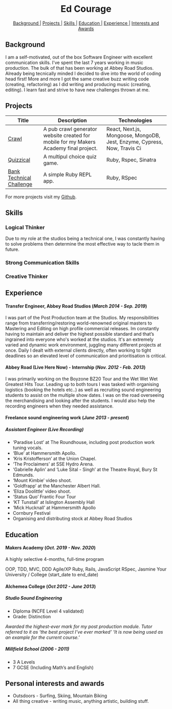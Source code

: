 <h1 align="center">Ed Courage</h1>


<div align="center">


[Background ](#background) |
[Projects ](#projects) |
[Skills ](#skills) |
[Education ](#education) |
[Experience ](#experience) |
[Interests and Awards](#personal)

</div>

## Background

I am a self-motivated, out of the box Software Engineer with excellent communication skills. I've spent the last 7 years working in music production. The bulk of that has been working at Abbey Road Studios. Already being tecnically minded I decided to dive into the world of coding head first! More and more I got the same creative buzz writing code (creating, refactoring) as I did writing and producing music (creating, editing). I learn fast and
strive to have new challenges thrown at me.
## Projects



| Title       | Description           | Technologies  |
|--|--|--|
| [Crawl](https://github.com/edcourage/Crawl)  | A pub crawl generator website created for mobile for my Makers Academy final project. |  React, Next.js, Mongoose, MongoDB, Jest, Enzyme, Cypress, Now, Travis Ci |
| [Quizzical](https://github.com/edcourage/Quizzical_quiz_app_sinatra) | A multipul choice quiz game. | Ruby, Rspec, Sinatra |
| [Bank Technical Challenge](https://github.com/edcourage/Bank-Tech-Test-Ruby) | A simple Ruby REPL app. | Ruby, RSpec |

 For more projects visit my [Github](https://github.com/edcourage).

## Skills

### Logical Thinker
Due to my role at the studios being a technical one, I was constantly having to solve problems then determine the most effective way to tacle them in future.

### Strong Communication Skills



### Creative Thinker



## Experience

#### Transfer Engineer, Abbey Road Studios (_March 2014 - Sep. 2019_)

I was part of the Post Production team at the Studios. My responsibilities range from transferring/restoring world-renowned original masters to Mastering and Editing on high profile commercial releases. Im constantly having to maintain and deliver the highest possible standard and that’s ingrained into everyone who's worked at the studios. It's an extremely varied and dynamic work environment, juggling many different projects at once. Daily I dealt with external clients directly, often working to tight deadlines so an elevated level of communication and prioritisation is critical.

#### Abbey Road (Live Here Now) - Internship (_Nov. 2012 - Feb. 2013_)

I was primarily working on the Boyzone BZ20 Tour and the Wet Wet Wet Greatest Hits Tour. Leading up to both tours I was tasked with organising logistics (booking the hotels etc..) as well as recruiting sound engineering students to assist on the multiple show dates. I was on the road overseeing the merchandising and looking after the students. I would also help the recording engineers when they needed assistance.

#### Freelance sound engineering work (_June 2013 - present_)

##### Assistant Engineer (Live Recording)

-	‘Paradise Lost’ at The Roundhouse, including post production work tuning vocals.
-	‘Blue’ at Hammersmith Apollo.
-	‘Kris Kristofferson’ at the Union Chapel.
-	‘The Proclaimers’ at SSE Hydro Arena.
-	‘Gabrielle Aplin’ and ‘Luke Sital - Singh’ at the Theatre Royal, Bury St Edmunds.
-	‘Mount Kimbie’ video shoot.
-	‘Goldfrapp’ at the Manchester Albert Hall.
-	‘Eliza Doolittle’ video shoot.
-	‘Status Quo’ Frantic Four Tour
-	‘KT Tunstall’ at Islington Assembly Hall
-	‘Mick Hucknall’ at Hammersmith Apollo
-	 Cornbury Festival
-	 Organising and distributing stock at Abbey Road Studios



## Education

#### Makers Academy (_Oct. 2019 - Nov. 2020_)

A highly selective 4-months, full-time program

OOP, TDD, MVC, DDD
Agile/XP
Ruby, Rails, JavaScript
RSpec, Jasmine
Your University / College (start_date to end_date)

#### Alchemea College (_Oct 2012 - June 2013_)
##### Studio Sound Engineering
- Diploma (NCFE Level 4 validated)
- Grade: Distinction

_Awarded the highest-ever mark for my post production module.
Tutor referred to it as ‘the best project I’ve ever marked’
‘It is now being used as an example for the current course.’_


##### Millfield School (2006 - 2011)

- 3 A Levels
- 7 GCSE (Including Math’s and English)



## Personal interests and awards

- Outsdoors - Surfing, Skiing, Mountain Biking 
- All thing creative - writing music, anything artistic, building stuff.                                
